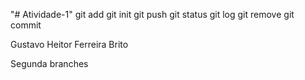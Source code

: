 "# Atividade-1" 
git add
git init 
git push 
git status
git log
git remove
git commit

Gustavo Heitor Ferreira Brito

Segunda branches
